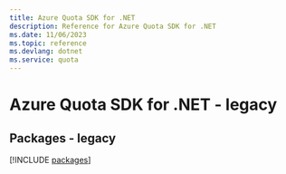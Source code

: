 ```yaml
---
title: Azure Quota SDK for .NET
description: Reference for Azure Quota SDK for .NET
ms.date: 11/06/2023
ms.topic: reference
ms.devlang: dotnet
ms.service: quota
---
```

# Azure Quota SDK for .NET - legacy
## Packages - legacy
[!INCLUDE [packages](quota-index.md)]